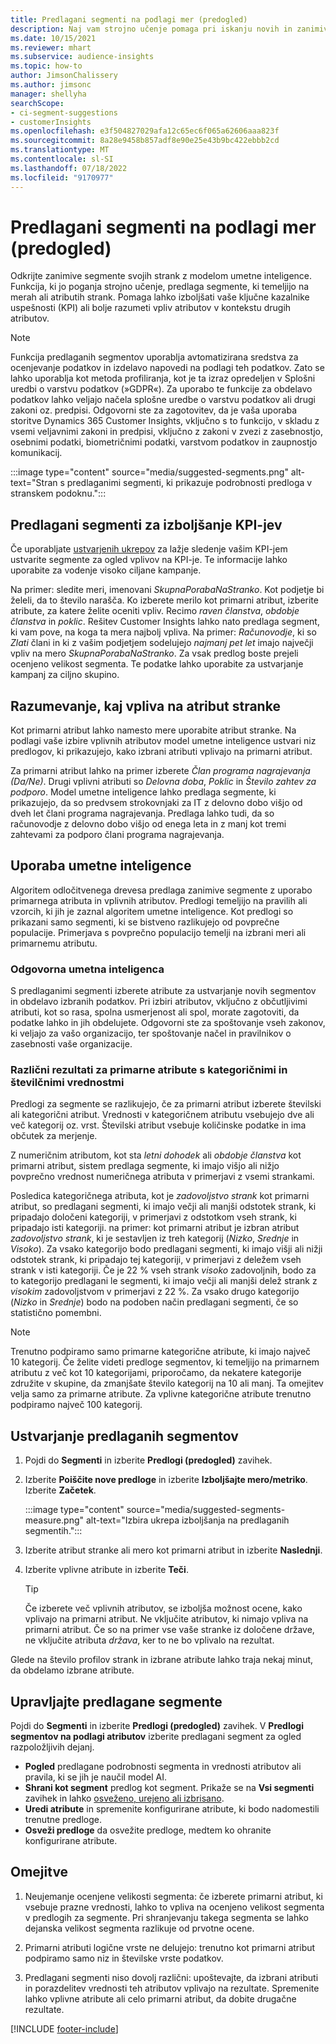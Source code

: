 ```yaml
---
title: Predlagani segmenti na podlagi mer (predogled)
description: Naj vam strojno učenje pomaga pri iskanju novih in zanimivih segmentov, ki temeljijo na atributih strank.
ms.date: 10/15/2021
ms.reviewer: mhart
ms.subservice: audience-insights
ms.topic: how-to
author: JimsonChalissery
ms.author: jimsonc
manager: shellyha
searchScope:
- ci-segment-suggestions
- customerInsights
ms.openlocfilehash: e3f504827029afa12c65ec6f065a62606aaa823f
ms.sourcegitcommit: 8a28e9458b857adf8e90e25e43b9bc422ebbb2cd
ms.translationtype: MT
ms.contentlocale: sl-SI
ms.lasthandoff: 07/18/2022
ms.locfileid: "9170977"
---
```

# <a name="suggested-segments-based-on-measures-preview"></a>Predlagani segmenti na podlagi mer (predogled)

Odkrijte zanimive segmente svojih strank z modelom umetne inteligence. Funkcija, ki jo poganja strojno učenje, predlaga segmente, ki temeljijo na merah ali atributih strank. Pomaga lahko izboljšati vaše ključne kazalnike uspešnosti (KPI) ali bolje razumeti vpliv atributov v kontekstu drugih atributov.

> [!NOTE]
> Funkcija predlaganih segmentov uporablja avtomatizirana sredstva za ocenjevanje podatkov in izdelavo napovedi na podlagi teh podatkov. Zato se lahko uporablja kot metoda profiliranja, kot je ta izraz opredeljen v Splošni uredbi o varstvu podatkov (»GDPR«). Za uporabo te funkcije za obdelavo podatkov lahko veljajo načela splošne uredbe o varstvu podatkov ali drugi zakoni oz. predpisi. Odgovorni ste za zagotovitev, da je vaša uporaba storitve Dynamics 365 Customer Insights, vključno s to funkcijo, v skladu z vsemi veljavnimi zakoni in predpisi, vključno z zakoni v zvezi z zasebnostjo, osebnimi podatki, biometričnimi podatki, varstvom podatkov in zaupnostjo komunikacij.

:::image type="content" source="media/suggested-segments.png" alt-text="Stran s predlaganimi segmenti, ki prikazuje podrobnosti predloga v stranskem podoknu.":::

## <a name="suggested-segments-to-improve-your-kpis"></a>Predlagani segmenti za izboljšanje KPI-jev

Če uporabljate [ustvarjenih ukrepov](measures.md) za lažje sledenje vašim KPI-jem ustvarite segmente za ogled vplivov na KPI-je. Te informacije lahko uporabite za vodenje visoko ciljane kampanje.

Na primer: sledite meri, imenovani *SkupnaPorabaNaStranko*. Kot podjetje bi želeli, da to število narašča. Ko izberete merilo kot primarni atribut, izberite atribute, za katere želite oceniti vpliv. Recimo *raven članstva*, *obdobje članstva* in *poklic*. Rešitev Customer Insights lahko nato predlaga segment, ki vam pove, na koga ta mera najbolj vpliva. Na primer: *Računovodje*, ki so *Zlati* člani in ki z vašim podjetjem sodelujejo *najmanj pet let* imajo največji vpliv na mero *SkupnaPorabaNaStranko*. Za vsak predlog boste prejeli ocenjeno velikost segmenta. Te podatke lahko uporabite za ustvarjanje kampanj za ciljno skupino.

## <a name="understand-what-influences-a-customer-attribute"></a>Razumevanje, kaj vpliva na atribut stranke

Kot primarni atribut lahko namesto mere uporabite atribut stranke. Na podlagi vaše izbire vplivnih atributov model umetne inteligence ustvari niz predlogov, ki prikazujejo, kako izbrani atributi vplivajo na primarni atribut.

Za primarni atribut lahko na primer izberete *Član programa nagrajevanja (Da/Ne)*. Drugi vplivni atributi so *Delovna doba*, *Poklic* in *Število zahtev za podporo*. Model umetne inteligence lahko predlaga segmente, ki prikazujejo, da so predvsem strokovnjaki za IT z delovno dobo višjo od dveh let člani programa nagrajevanja. Predlaga lahko tudi, da so računovodje z delovno dobo višjo od enega leta in z manj kot tremi zahtevami za podporo člani programa nagrajevanja.

## <a name="artificial-intelligence-usage"></a>Uporaba umetne inteligence

Algoritem odločitvenega drevesa predlaga zanimive segmente z uporabo primarnega atributa in vplivnih atributov. Predlogi temeljijo na pravilih ali vzorcih, ki jih je zaznal algoritem umetne inteligence. Kot predlogi so prikazani samo segmenti, ki se bistveno razlikujejo od povprečne populacije. Primerjava s povprečno populacijo temelji na izbrani meri ali primarnemu atributu.

### <a name="responsible-ai"></a>Odgovorna umetna inteligenca

S predlaganimi segmenti izberete atribute za ustvarjanje novih segmentov in obdelavo izbranih podatkov. Pri izbiri atributov, vključno z občutljivimi atributi, kot so rasa, spolna usmerjenost ali spol, morate zagotoviti, da podatke lahko in jih obdelujete. Odgovorni ste za spoštovanje vseh zakonov, ki veljajo za vašo organizacijo, ter spoštovanje načel in pravilnikov o zasebnosti vaše organizacije.

### <a name="different-results-for-primary-attributes-with-categorical-and-numeric-values"></a>Različni rezultati za primarne atribute s kategoričnimi in številčnimi vrednostmi

Predlogi za segmente se razlikujejo, če za primarni atribut izberete številski ali kategorični atribut. Vrednosti v kategoričnem atributu vsebujejo dve ali več kategorij oz. vrst. Številski atribut vsebuje količinske podatke in ima občutek za merjenje.

Z numeričnim atributom, kot sta *letni dohodek* ali *obdobje članstva* kot primarni atribut, sistem predlaga segmente, ki imajo višjo ali nižjo povprečno vrednost numeričnega atributa v primerjavi z vsemi strankami.

Posledica kategoričnega atributa, kot je *zadovoljstvo strank* kot primarni atribut, so predlagani segmenti, ki imajo večji ali manjši odstotek strank, ki pripadajo določeni kategoriji, v primerjavi z odstotkom vseh strank, ki pripadajo isti kategoriji. na primer: kot primarni atribut je izbran atribut *zadovoljstvo strank*, ki je sestavljen iz treh kategorij (*Nizko*, *Srednje* in *Visoko*). Za vsako kategorijo bodo predlagani segmenti, ki imajo višji ali nižji odstotek strank, ki pripadajo tej kategoriji, v primerjavi z deležem vseh strank v isti kategoriji. Če je 22 % vseh strank *visoko* zadovoljnih, bodo za to kategorijo predlagani le segmenti, ki imajo večji ali manjši delež strank z *visokim* zadovoljstvom v primerjavi z 22 %. Za vsako drugo kategorijo (*Nizko* in *Srednje*) bodo na podoben način predlagani segmenti, če so statistično pomembni.

> [!NOTE]
> Trenutno podpiramo samo primarne kategorične atribute, ki imajo največ 10 kategorij. Če želite videti predloge segmentov, ki temeljijo na primarnem atributu z več kot 10 kategorijami, priporočamo, da nekatere kategorije združite v skupine, da zmanjšate število kategorij na 10 ali manj. Ta omejitev velja samo za primarne atribute. Za vplivne kategorične atribute trenutno podpiramo največ 100 kategorij.

## <a name="generate-suggested-segments"></a>Ustvarjanje predlaganih segmentov

1. Pojdi do **Segmenti** in izberite **Predlogi (predogled)** zavihek.

1. Izberite **Poiščite nove predloge** in izberite **Izboljšajte mero/metriko**. Izberite **Začetek**.

   :::image type="content" source="media/suggested-segments-measure.png" alt-text="Izbira ukrepa izboljšanja na predlaganih segmentih.":::

1. Izberite atribut stranke ali mero kot primarni atribut in izberite **Naslednji**.

1. Izberite vplivne atribute in izberite **Teči**.

   > [!TIP]
   > Če izberete več vplivnih atributov, se izboljša možnost ocene, kako vplivajo na primarni atribut. Ne vključite atributov, ki nimajo vpliva na primarni atribut. Če so na primer vse vaše stranke iz določene države, ne vključite atributa *država*, ker to ne bo vplivalo na rezultat.

Glede na število profilov strank in izbrane atribute lahko traja nekaj minut, da obdelamo izbrane atribute.

## <a name="manage-suggested-segments"></a>Upravljajte predlagane segmente

Pojdi do **Segmenti** in izberite **Predlogi (predogled)** zavihek. V **Predlogi segmentov na podlagi atributov** izberite predlagani segment za ogled razpoložljivih dejanj.

- **Pogled** predlagane podrobnosti segmenta in vrednosti atributov ali pravila, ki se jih je naučil model AI.
- **Shrani kot segment** predlog kot segment. Prikaže se na **Vsi segmenti** zavihek in lahko [osveženo, urejeno ali izbrisano](segments.md).
- **Uredi atribute** in spremenite konfigurirane atribute, ki bodo nadomestili trenutne predloge.
- **Osveži predloge** da osvežite predloge, medtem ko ohranite konfigurirane atribute.

## <a name="limitations"></a>Omejitve

1. Neujemanje ocenjene velikosti segmenta: če izberete primarni atribut, ki vsebuje prazne vrednosti, lahko to vpliva na ocenjeno velikost segmenta v predlogih za segmente. Pri shranjevanju takega segmenta se lahko dejanska velikost segmenta razlikuje od prvotne ocene.

2. Primarni atributi logične vrste ne delujejo: trenutno kot primarni atribut podpiramo samo niz in številske vrste podatkov.

3. Predlagani segmenti niso dovolj različni: upoštevajte, da izbrani atributi in porazdelitev vrednosti teh atributov vplivajo na rezultate. Spremenite lahko vplivne atribute ali celo primarni atribut, da dobite drugačne rezultate.

[!INCLUDE [footer-include](includes/footer-banner.md)]